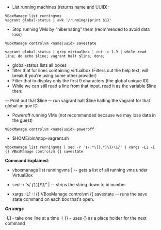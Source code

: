 * List running machines (returns name and UUID):
```shell
VBoxManage list runningvms
vagrant global-status | awk '/running/{print $1}'
```
* Stop running VMs by "hibernating" them (reommended to avoid data loss)
```shell
VBoxManage controlvm <name|uuid> savestate
```
```shell
vagrant global-status | grep virtualbox | cut -c 1-9 | while read line; do echo $line; vagrant halt $line; done;
```
- global-status lists all boxes
- filter that for lines containing virtualbox (Filters out the help text, will break if you're using some other provider)
- Filter that to display only the first 9 characters (the global unique ID)
- While we can still read a line from that input, read it as the variable $line then:

-- Print out that $line
-- run vagrant halt $line halting the vagrant for that global unique ID
* Poweroff running VMs (not recommended because we may lose data in the guest)
```shell
VBoxManage controlvm <name|uuid> poweroff
```
* $HOME/bin/stop-vagrant.sh
```
vboxmanage list runningvms | sed -r 's/.*\{(.*)\}/\1/' | xargs -L1 -I {} VBoxManage controlvm {} savestate
```
**Command Explained**:

- vboxmanage list runningvms | -- gets a list of all running vms under VirtualBox

- sed -r 's/.*\{(.*)\}/\1/' | -- strips the string down to id number

- xargs -L1 -I {} VBoxManage controlvm {} savestate -- runs the save state command on each box that's open.

***On xargs***

-L1 - take one line at a time
-I {} - uses {} as a place holder for the next command
